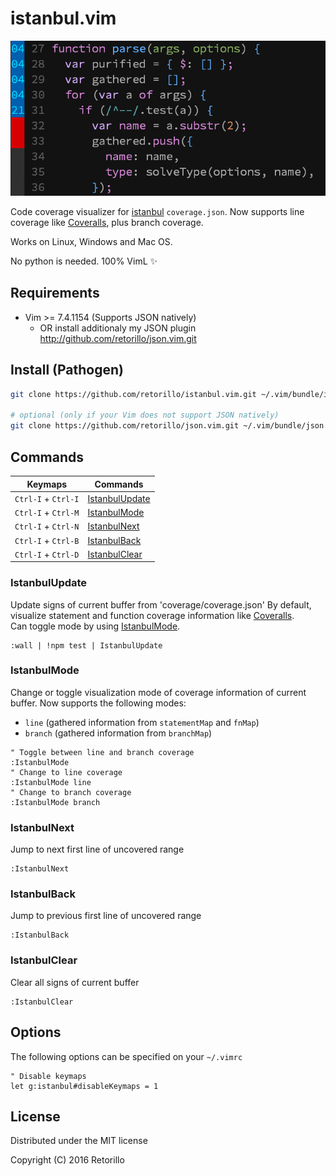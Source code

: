 # istanbul.vim

![istanbul.vim](preview.gif)

Code coverage visualizer for [istanbul](https://www.npmjs.com/package/istanbul)
`coverage.json`. Now supports line coverage like [Coveralls](https://coveralls.io),
plus branch coverage.

Works on Linux, Windows and Mac OS.

No python is needed. 100% VimL :sparkles:

## Requirements

- Vim >= 7.4.1154 (Supports JSON natively)
  - OR install additionaly my JSON plugin http://github.com/retorillo/json.vim.git

## Install (Pathogen)

```bash
git clone https://github.com/retorillo/istanbul.vim.git ~/.vim/bundle/istanbul.vim

# optional (only if your Vim does not support JSON natively)
git clone https://github.com/retorillo/json.vim.git ~/.vim/bundle/json.vim
```

## Commands

| Keymaps             | Commands                          |
|---------------------|-----------------------------------|
| `Ctrl-I` + `Ctrl-I` | [IstanbulUpdate](#istanbulupdate) |
| `Ctrl-I` + `Ctrl-M` | [IstanbulMode](#istanbulmode)     |
| `Ctrl-I` + `Ctrl-N` | [IstanbulNext](#istanbulnext)     |
| `Ctrl-I` + `Ctrl-B` | [IstanbulBack](#istanbulback)     |
| `Ctrl-I` + `Ctrl-D` | [IstanbulClear](#istanbulclear)   |

### IstanbulUpdate

Update signs of current buffer from 'coverage/coverage.json'
By default, visualize statement and function coverage information like
[Coveralls](https://coveralls.io/).  
Can toggle mode by using [IstanbulMode](#istanbulmode).

```
:wall | !npm test | IstanbulUpdate
```

### IstanbulMode

Change or toggle visualization mode of coverage information of current buffer.
Now supports the following modes:

- `line` (gathered information from `statementMap` and `fnMap`)
- `branch` (gathered information from `branchMap`)

```
" Toggle between line and branch coverage
:IstanbulMode
" Change to line coverage
:IstanbulMode line
" Change to branch coverage
:IstanbulMode branch
```

### IstanbulNext

Jump to next first line of uncovered range

```
:IstanbulNext
```

### IstanbulBack

Jump to previous first line of uncovered range

```
:IstanbulBack
```

### IstanbulClear

Clear all signs of current buffer

```
:IstanbulClear
```

## Options

The following options can be specified on your `~/.vimrc`

```
" Disable keymaps
let g:istanbul#disableKeymaps = 1
```

## License

Distributed under the MIT license

Copyright (C) 2016 Retorillo
